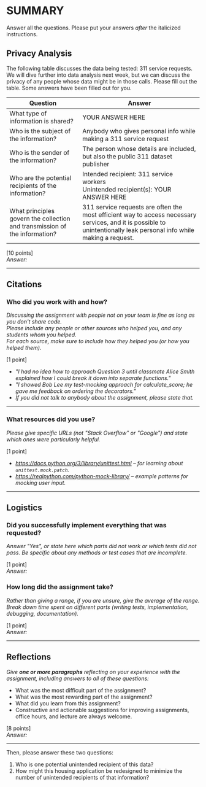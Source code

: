 # SUMMARY
Answer all the questions. Please put your answers *after* the italicized instructions.

## Privacy Analysis

The following table discusses the data being tested: 311 service requests. We will dive further into data analysis next week, but we can discuss the privacy of any people whose data might be in those calls. Please fill out the table. Some answers have been filled out for you.

| Question | Answer |
| -------- | ------ |
| What type of information is shared? | YOUR ANSWER HERE |
| Who is the subject of the information? | Anybody who gives personal info while making a 311 service request |
| Who is the sender of the information? | The person whose details are included, but also the public 311 dataset publisher |
| Who are the potential recipients of the information? | Intended recipient: 311 service workers<br />Unintended recipient(s): YOUR ANSWER HERE |
| What principles govern the collection and transmission of the information? | 311 service requests are often the most efficient way to access necessary services, and it is possible to unintentionally leak personal info while making a request. |

[10 points]  
*Answer:*

---

## Citations 

### Who did you work with and how?   
*Discussing the assignment with people not on your team is fine as long as you don't share code.*   
*Please include any people or other sources who helped you, and any students whom you helped.*   
*For each source, make sure to include how they helped you (or how you helped them).*    

[1 point] 
* *"I had no idea how to approach Question 3 until classmate Alice Smith explained how I could break it down into separate functions."*   
* *"I showed Bob Lee my test-mocking approach for calculate_score; he gave me feedback on ordering the decorators."*   
* *If you did not talk to anybody about the assignment, please state that.*  

---  

### What resources did you use?   
*Please give specific URLs (not "Stack Overflow" or "Google") and state which ones were particularly helpful.*    

[1 point] 
* *https://docs.python.org/3/library/unittest.html – for learning about `unittest.mock.patch`.*   
* *https://realpython.com/python-mock-library/ – example patterns for mocking user input.*  

---  

## Logistics 

### Did you successfully implement everything that was requested?   
*Answer "Yes", or state here which parts did not work or which tests did not pass. Be specific about any methods or test cases that are incomplete.*    

[1 point]   
*Answer:*  

### How long did the assignment take?   
*Rather than giving a range, if you are unsure, give the average of the range. Break down time spent on different parts (writing tests, implementation, debugging, documentation).*    

[1 point]   
*Answer:*  

---  

## Reflections   
*Give **one or more paragraphs** reflecting on your experience with the assignment, including answers to all of these questions:*   
* What was the most difficult part of the assignment?   
* What was the most rewarding part of the assignment?   
* What did you learn from this assignment?
* Constructive and actionable suggestions for improving assignments, office hours, and lecture are always welcome.    

[8 points]   
*Answer:*  

---

Then, please answer these two questions:
1. Who is one potential unintended recipient of this data?
2. How might this housing application be redesigned to minimize the number of unintended recipients of that information?
